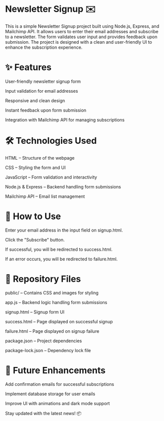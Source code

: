 # Newsletter Signup ✉️

This is a simple Newsletter Signup project built using Node.js, Express, and Mailchimp API. It allows users to enter their email addresses and subscribe to a newsletter. The form validates user input and provides feedback upon submission. The project is designed with a clean and user-friendly UI to enhance the subscription experience.

# ✨ Features

User-friendly newsletter signup form

Input validation for email addresses

Responsive and clean design

Instant feedback upon form submission

Integration with Mailchimp API for managing subscriptions

# 🛠 Technologies Used

HTML – Structure of the webpage

CSS – Styling the form and UI

JavaScript – Form validation and interactivity

Node.js & Express – Backend handling form submissions

Mailchimp API – Email list management

# 📩 How to Use

Enter your email address in the input field on signup.html.

Click the "Subscribe" button.

If successful, you will be redirected to success.html.

If an error occurs, you will be redirected to failure.html.

# 📂 Repository Files

public/ – Contains CSS and images for styling

app.js – Backend logic handling form submissions

signup.html – Signup form UI

success.html – Page displayed on successful signup

failure.html – Page displayed on signup failure

package.json – Project dependencies

package-lock.json – Dependency lock file

# 🚀 Future Enhancements

Add confirmation emails for successful subscriptions

Implement database storage for user emails

Improve UI with animations and dark mode support

Stay updated with the latest news! 📦

